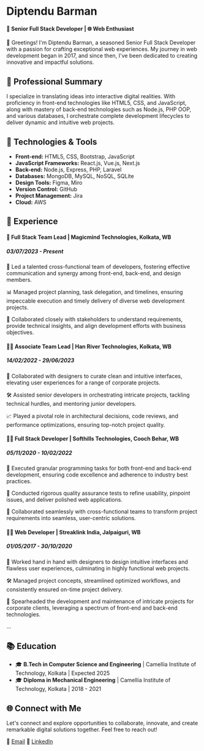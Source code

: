 # Diptendu Barman
#### 🚀 Senior Full Stack Developer | 🌐 Web Enthusiast

👋 Greetings! I'm Diptendu Barman, a seasoned Senior Full Stack Developer with a passion for crafting exceptional web experiences. My journey in web development began in 2017, and since then, I've been dedicated to creating innovative and impactful solutions.

## 💼 Professional Summary

I specialize in translating ideas into interactive digital realities. With proficiency in front-end technologies like HTML5, CSS, and JavaScript, along with mastery of back-end technologies such as Node.js, PHP OOP, and various databases, I orchestrate complete development lifecycles to deliver dynamic and intuitive web projects.

## 🔧 Technologies & Tools

- **Front-end:** HTML5, CSS, Bootstrap, JavaScript
- **JavaScript Frameworks:** React.js, Vue.js, Next.js
- **Back-end:** Node.js, Express, PHP, Laravel
- **Databases:** MongoDB, MySQL, NoSQL, SQLite
- **Design Tools:** Figma, Miro
- **Version Control:** GitHub
- **Project Management:** Jira
- **Cloud:** AWS

## 🚀 Experience

#### 🏢 Full Stack Team Lead | Magicmind Technologies, Kolkata, WB
##### 03/07/2023 - Present

👥 Led a talented cross-functional team of developers, fostering effective communication and synergy among front-end, back-end, and design members.

📊 Managed project planning, task delegation, and timelines, ensuring impeccable execution and timely delivery of diverse web development projects.

🤝 Collaborated closely with stakeholders to understand requirements, provide technical insights, and align development efforts with business objectives.

#### 👨‍💼 Associate Team Lead | Han River Technologies, Kolkata, WB
##### 14/02/2022 - 29/06/2023

🎨 Collaborated with designers to curate clean and intuitive interfaces, elevating user experiences for a range of corporate projects.

🛠️ Assisted senior developers in orchestrating intricate projects, tackling technical hurdles, and mentoring junior developers.

📈 Played a pivotal role in architectural decisions, code reviews, and performance optimizations, ensuring top-notch project quality.

#### 👨‍💻 Full Stack Developer | Softhills Technologies, Cooch Behar, WB
##### 05/11/2020 - 10/02/2022

🧩 Executed granular programming tasks for both front-end and back-end development, ensuring code excellence and adherence to industry best practices.

🧪 Conducted rigorous quality assurance tests to refine usability, pinpoint issues, and deliver polished web applications.

🤝 Collaborated seamlessly with cross-functional teams to transform project requirements into seamless, user-centric solutions.

#### 👨‍💻 Web Developer | Streaklink India, Jalpaiguri, WB
##### 01/05/2017 - 30/10/2020

🎯 Worked hand in hand with designers to design intuitive interfaces and flawless user experiences, culminating in highly functional web projects.

🛠️ Managed project concepts, streamlined optimized workflows, and consistently ensured on-time project delivery.

🚀 Spearheaded the development and maintenance of intricate projects for corporate clients, leveraging a spectrum of front-end and back-end technologies.

...

## 📚 Education

- 🎓 **B.Tech in Computer Science and Engineering** | Camellia Institute of Technology, Kolkata | Expected 2025
- 🎓 **Diploma in Mechanical Engineering** | Camellia Institute of Technology, Kolkata | 2018 - 2021

## 🌐 Connect with Me

Let's connect and explore opportunities to collaborate, innovate, and create remarkable digital solutions together. Feel free to reach out!

📧 [Email](mailto:testdev298@gmail.com)
💼 [LinkedIn](https://www.linkedin.com/in/diptendu-barman/)
